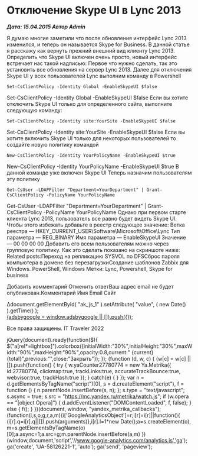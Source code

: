 # Отключение Skype UI в Lync 2013                	  
***Дата: 15.04.2015 Автор Admin***

Я думаю многие заметили что после обновления интерфейс Lync 2013 изменился, и теперь он называется Skype for Business.
В данной статье я расскажу как вернуть прежний внешний вид клиенту Lync 2013.
Определить что Skype UI включен очень просто, новый интерфейс встречает нас такой надписью:
Первое что нужно сделать, так это установить все обновления на сервер Lync 2013.
Далее для отключения Skype UI у всех пользователей Lync выполним команду в Powershell
```
Set-CsClientPolicy -Identity Global -EnableSkypeUI $false
```
Set-CsClientPolicy -Identity Global -EnableSkypeUI $false
Если вы хотите отключить Skype UI только для определенного сайта, выполните следующую команду:
```
Set-CsClientPolicy -Identity site:YourSite -EnableSkypeUI $false
```
Set-CsClientPolicy -Identity site:YourSite -EnableSkypeUI $false
Если вы хотите включить Skype UI только для некоторых пользователей то создайте новую политику командой
```
New-CsClientPolicy -Identity YourPolicyName -EnableSkypeUI $true
```
New-CsClientPolicy -Identity YourPolicyName -EnableSkypeUI $true
В данной команде уже включен Skype UI
Теперь назначим пользователям эту политику
```
Get-CsUser -LDAPFilter "Department=YourDepartment" | Grant-CsClientPolicy -PolicyName YourPolicyName
```
Get-CsUser -LDAPFilter "Department=YourDepartment" | Grant-CsClientPolicy -PolicyName YourPolicyName
Однако при первом старте клиента Lync 2013, пользователь все равно будет видеть Skype UI.
Чтобы этого избежать добавьте в реестр следующее значение:
Ветка реестра &#8212; HKEY_CURRENT_USER\Software\Microsoft\Office\Lync
Тип параметра &#8212; REG_BINARY
Имя параметра &#8212; EnableSkypeUI
Значение &#8212; 00 00 00 00
Добавить его всем пользователям можно через групповую политику.
Как это сделать показано на скриншоте ниже:
Related posts:Переход на репликацию SYSVOL по DFSСброс пароля компьютера в домене без перезагрузкиСоздание шаблонов Zabbix для Windows.
 PowerShell, Windows 
 Метки: Lync, Powershell, Skype for business  
                        
Добавить комментарий Отменить ответВаш адрес email не будет опубликован.Комментарий Имя 
Email 
Сайт 
 
&#916;document.getElementById( "ak_js_1" ).setAttribute( "value", ( new Date() ).getTime() );	
<ins class="adsbygoogle"
style="display:block"
data-ad-client="ca-pub-1890562251101921"
data-ad-slot="9117958896"
data-ad-format="auto">
(adsbygoogle = window.adsbygoogle || []).push({});
  
Все права защищены. IT Traveler 2022 
                            
jQuery(document).ready(function($){
$("a[rel*=lightbox]").colorbox({initialWidth:"30%",initialHeight:"30%",maxWidth:"90%",maxHeight:"90%",opacity:0.8,current:" {current}  {total}",previous:"",close:"Закрыть"});
});
(function (d, w, c) {
(w[c] = w[c] || []).push(function() {
try {
w.yaCounter27780774 = new Ya.Metrika({
id:27780774,
clickmap:true,
trackLinks:true,
accurateTrackBounce:true,
webvisor:true,
trackHash:true
});
} catch(e) { }
});
var n = d.getElementsByTagName("script")[0],
s = d.createElement("script"),
f = function () { n.parentNode.insertBefore(s, n); };
s.type = "text/javascript";
s.async = true;
s.src = "https://mc.yandex.ru/metrika/watch.js";
if (w.opera == "[object Opera]") {
d.addEventListener("DOMContentLoaded", f, false);
} else { f(); }
})(document, window, "yandex_metrika_callbacks");
(function(i,s,o,g,r,a,m){i['GoogleAnalyticsObject']=r;i[r]=i[r]||function(){
(i[r].q=i[r].q||[]).push(arguments)},i[r].l=1*new Date();a=s.createElement(o),
m=s.getElementsByTagName(o)[0];a.async=1;a.src=g;m.parentNode.insertBefore(a,m)
})(window,document,'script','//www.google-analytics.com/analytics.js','ga');
ga('create', 'UA-58126221-1', 'auto');
ga('send', 'pageview');
